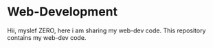 # Web-Development
Hii, myslef ZERO, here i am sharing my web-dev code.
This repository contains my web-dev code.
